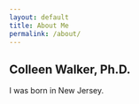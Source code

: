 ```yaml
---
layout: default
title: About Me
permalink: /about/
---
```

Colleen Walker, Ph.D.
---------------------
I was born in New Jersey.

